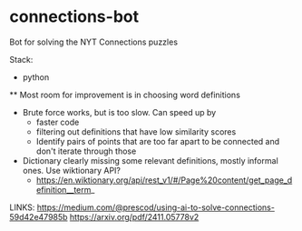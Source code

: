 # connections-bot
Bot for solving the NYT Connections puzzles

Stack:
- python


** Most room for improvement is in choosing word definitions
- Brute force works, but is too slow. Can speed up by
	- faster code
	- filtering out definitions that have low similarity scores
	- Identify pairs of points that are too far apart to be connected and don't iterate through those
- Dictionary clearly missing some relevant definitions, mostly informal ones. Use wiktionary API?
	- https://en.wiktionary.org/api/rest_v1/#/Page%20content/get_page_definition__term_


LINKS:
https://medium.com/@prescod/using-ai-to-solve-connections-59d42e47985b
https://arxiv.org/pdf/2411.05778v2
